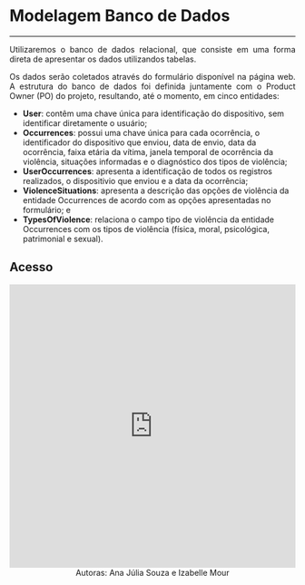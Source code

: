 # **Modelagem Banco de Dados**
<hr style="border: 0; height: 1px; background-color: #000000;">
<p align="justify">Utilizaremos o banco de dados relacional, que consiste em uma forma direta de apresentar os dados utilizandos tabelas. </p>

<p align="justify">Os dados serão coletados através do formulário disponível na página web. A estrutura do banco de dados foi definida juntamente com o Product Owner (PO) do projeto, resultando, até o momento, em cinco entidades: </p>

* **User**: contêm uma chave única para identificação do dispositivo, sem identificar diretamente o usuário; 
* **Occurrences**: possui uma chave única para cada ocorrência, o identificador do dispositivo que enviou, data de envio, data da ocorrência, faixa etária da vítima, janela temporal de ocorrência da violência, situações informadas e o diagnóstico dos tipos de violência; 
* **UserOccurrences**: apresenta a identificação de todos os registros realizados, o dispositivio que enviou e a data da ocorrência; 
* **ViolenceSituations**: apresenta a descrição das opções de violência da entidade Occurrences de acordo com as opções apresentadas no formulário; e
* **TypesOfViolence**: relaciona o campo tipo de violência da entidade Occurrences com os tipos de violência (física, moral, psicológica, patrimonial e sexual). 


## **Acesso**

<iframe width="100%" height="500px" allowtransparency="true" allowfullscreen="true" scrolling="no" title="Embedded DB Designer IFrame" frameborder="0" src='https://erd.dbdesigner.net/designer/schema/1711024646-mapa-da-violencia?embed=true'></iframe>

<center>Autoras: Ana Júlia Souza e Izabelle Mour</center>